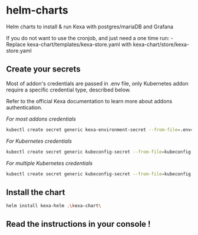# helm-charts
Helm charts to install &amp; run Kexa with postgres/mariaDB and Grafana

If you do not want to use the cronjob, and just need a one time run:
    - Replace kexa-chart/templates/kexa-store.yaml with kexa-chart/store/kexa-store.yaml

## Create your secrets

Most of addon's credentials are passed in .env file, only Kubernetes addon require
a specific credential type, described below.

Refer to the official Kexa documentation to learn more about addons authentication.

*For most addons credentials*
```bash
kubectl create secret generic kexa-environment-secret --from-file=.env=.env
```

*For Kubernetes credentials*
```bash
kubectl create secret generic kubeconfig-secret --from-file=kubeconfig.yaml=kubeconfig.yaml
```

*For multiple Kubernetes credentials*
```bash
kubectl create secret generic kubeconfig-secret --from-file=kubeconfig.yaml=kubeconfig.yaml --from-file=secondkubeconfig.yaml=secondkubeconfig.yaml
```


## Install the chart

```bash
helm install kexa-helm .\kexa-chart\
```

## Read the instructions in your console !